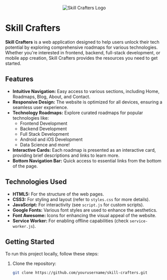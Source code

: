 <p align="center">
  <img src="path/to/your/image.jpg" alt="Skill Crafters Logo" />
</p>

# Skill Crafters

**Skill Crafters** is a web application designed to help users unlock their tech potential by exploring comprehensive roadmaps for various technologies. Whether you're interested in frontend, backend, full-stack development, or mobile app creation, Skill Crafters provides the resources you need to get started.

## Features

- **Intuitive Navigation:** Easy access to various sections, including Home, Roadmaps, Blog, About, and Contact.
- **Responsive Design:** The website is optimized for all devices, ensuring a seamless user experience.
- **Technology Roadmaps:** Explore curated roadmaps for popular technologies like:
  - Frontend Development
  - Backend Development
  - Full Stack Development
  - Android and iOS Development
  - Data Science and more!
- **Interactive Cards:** Each roadmap is presented as an interactive card, providing brief descriptions and links to learn more.
- **Bottom Navigation Bar:** Quick access to essential links from the bottom of the page.

## Technologies Used

- **HTML5:** For the structure of the web pages.
- **CSS3:** For styling and layout (refer to `styles.css` for more details).
- **JavaScript:** For interactivity (see `script.js` for custom scripts).
- **Google Fonts:** Various font styles are used to enhance the aesthetics.
- **Font Awesome:** Icons for enhancing the visual appeal of the website.
- **Service Worker:** For enabling offline capabilities (check `service-worker.js`).

## Getting Started

To run this project locally, follow these steps:

1. Clone the repository:
   ```bash
   git clone https://github.com/yourusername/skill-crafters.git
